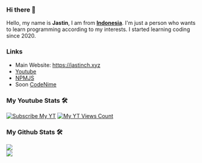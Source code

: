 <p align="center">
<h3 id="hi-there-">Hi there 👋</h3>
<p>Hello, my name is <strong>Jastin</strong>, I am from <strong><a href="https://en.m.wikipedia.org/wiki/Indonesia">Indonesia</a></strong>. I&#39;m just a person who wants to learn programming according to my interests. I started learning coding since 2020.</p>
<h3 id="links">Links</h3>
<ul>
<li>Main Website: <a href="https://jastinch.xyz">https://jastinch.xyz</a></li>
<li><a href="https://youtube.com/c/JastinCh">Youtube</a></li>
<li><a href="https://www.npmjs.com/~jastinlt">NPMJS</a></li>
<li>Soon <a href="https://codenime.xyz">CodeNime</a></li>
</ul>
<h3 id="my-youtube-stats-">My Youtube Stats 🛠</h3>
<p><a href="https://youtube.com/c/JastinCh?sub_confirmation=1"><img src="https://github-readme-youtube-stats.herokuapp.com/subscribers/index.php?id=UC6Ih5SSLMP3VqCq0ouwbXJA&amp;key=AIzaSyCwkMvIEdtNea57Y0iCoj0w3vZIdmywsHc&amp;label=Subscribers&amp;style=for-the-badge&amp;color=red&amp;labelColor=ce4630" alt="Subscribe My YT"></a>
<a href="https://youtube.com/c/JastinCh?sub_confirmation=1"><img src="https://github-readme-youtube-stats.herokuapp.com/views/index.php?id=UC6Ih5SSLMP3VqCq0ouwbXJA&amp;key=AIzaSyCwkMvIEdtNea57Y0iCoj0w3vZIdmywsHc&amp;label=View+Count&amp;style=for-the-badge&amp;color=blue&amp;labelColor=0b689d" alt="My YT Views Count"></a></p>
<h3 id="github-stats-">My Github Stats 🛠</h3>
 <a href="https://ko-fi.com/jastinch"><img src="https://github-readme-stats.vercel.app/api?username=JastinXyz&show_icons=true&theme=algolia"></a>
 <br>
 <a href="https://ko-fi.com/jastinch"><img src="https://github-profile-summary-cards.vercel.app/api/cards/profile-details?username=JastinXyz&theme=monokai"></a>
</p>

